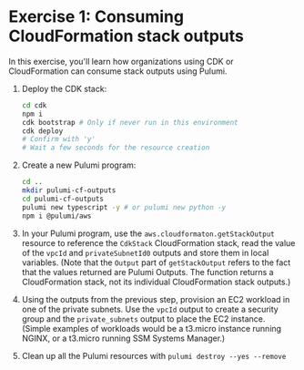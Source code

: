 # Exercise 1: Consuming CloudFormation stack outputs

In this exercise, you'll learn how organizations using CDK or CloudFormation can consume stack outputs using Pulumi.

1. Deploy the CDK stack:

    ```bash
    cd cdk
    npm i
    cdk bootstrap # Only if never run in this environment
    cdk deploy
    # Confirm with 'y'
    # Wait a few seconds for the resource creation
    ```

1. Create a new Pulumi program:

    ```bash
    cd ..
    mkdir pulumi-cf-outputs
    cd pulumi-cf-outputs
    pulumi new typescript -y # or pulumi new python -y
    npm i @pulumi/aws
    ```

1. In your Pulumi program, use the `aws.cloudformaton.getStackOutput` resource to reference the `CdkStack` CloudFormation stack, read the value of the `vpcId` and `privateSubnetId0` outputs and store them in local variables. (Note that the `Output` part of `getStackOutput` refers to the fact that the values returned are Pulumi Outputs. The function returns a CloudFormation stack, not its individual CloudFormation stack outputs.)
1. Using the outputs from the previous step, provision an EC2 workload in one of the private subnets. Use the `vpcId` output to create a security group and the `private_subnets` output to place the EC2 instance. (Simple examples of workloads would be a t3.micro instance running NGINX, or a t3.micro running SSM Systems Manager.)
1. Clean up all the Pulumi resources with `pulumi destroy --yes --remove`
